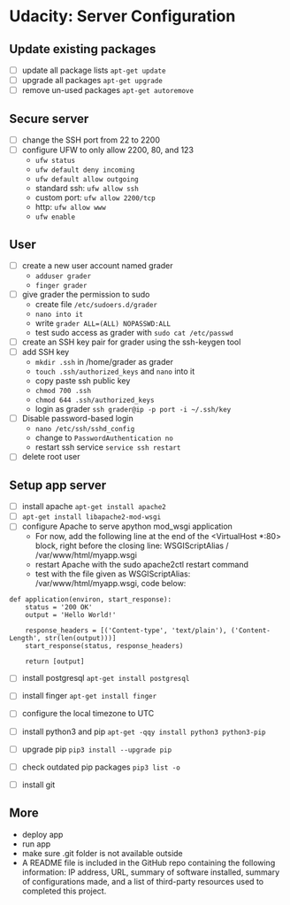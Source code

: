 # Udacity: Server Configuration

## Update existing packages

- [ ] update all package lists `apt-get update`
- [ ] upgrade all packages `apt-get upgrade`
- [ ] remove un-used packages `apt-get autoremove`

## Secure server

- [ ] change the SSH port from 22 to 2200
- [ ] configure UFW to only allow 2200, 80, and 123
  - `ufw status`
  - `ufw default deny incoming`
  - `ufw default allow outgoing`
  - standard ssh: `ufw allow ssh`
  - custom port: `ufw allow 2200/tcp`
  - http: `ufw allow www`
  - `ufw enable`

## User

- [ ] create a new user account named grader
  - `adduser grader`
  - `finger grader`
- [ ] give grader the permission to sudo
  - create file `/etc/sudoers.d/grader`
  - `nano into it`
  - write `grader ALL=(ALL) NOPASSWD:ALL`
  - test sudo access as grader with `sudo cat /etc/passwd`
- [ ] create an SSH key pair for grader using the ssh-keygen tool
- [ ] add SSH key
  - `mkdir .ssh` in /home/grader as grader
  - `touch .ssh/authorized_keys` and `nano` into it
  - copy paste ssh public key
  - `chmod 700 .ssh`
  - `chmod 644 .ssh/authorized_keys`
  - login as grader `ssh grader@ip -p port -i ~/.ssh/key`
- [ ] Disable password-based login
  - `nano /etc/ssh/sshd_config`
  - change to `PasswordAuthentication no`
  - restart ssh service `service ssh restart`
- [ ] delete root user

## Setup app server

- [ ] install apache `apt-get install apache2`
- [ ] `apt-get install libapache2-mod-wsgi`
- [ ] configure Apache to serve apython mod_wsgi application
  - For now, add the following line at the end of the <VirtualHost *:80> block, right before the closing </VirtualHost> line: WSGIScriptAlias / /var/www/html/myapp.wsgi
  - restart Apache with the sudo apache2ctl restart command
  - test with the file given as WSGIScriptAlias: /var/www/html/myapp.wsgi, code below:
  
```
def application(environ, start_response):
    status = '200 OK'
    output = 'Hello World!'

    response_headers = [('Content-type', 'text/plain'), ('Content-Length', str(len(output)))]
    start_response(status, response_headers)

    return [output]
```

- [ ] install postgresql `apt-get install postgresql`
- [ ] install finger `apt-get install finger`


- [ ] configure the local timezone to UTC



- [ ] install python3 and pip `apt-get -qqy install python3 python3-pip`
- [ ] upgrade pip `pip3 install --upgrade pip`
- [ ] check outdated pip packages `pip3 list -o`
- [ ] install git

## More

- deploy app
- run app
- make sure .git folder is not available outside
- A README file is included in the GitHub repo containing the following information: IP address, URL, summary of software installed, summary of configurations made, and a list of third-party resources used to completed this project.
